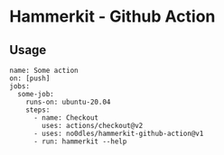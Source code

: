 # Hammerkit - Github Action

## Usage
```
name: Some action
on: [push]
jobs:
  some-job:
    runs-on: ubuntu-20.04
    steps:
      - name: Checkout
        uses: actions/checkout@v2
      - uses: no0dles/hammerkit-github-action@v1
      - run: hammerkit --help
```
